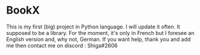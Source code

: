 # BookX
This is my first (big) project in Python language.
I will update it often.
It supposed to be a library. For the moment, it's only in French but I foresee an English version and, why not, German.
If you want help, thank you and add me then contact me on discord : Shiga#2606
